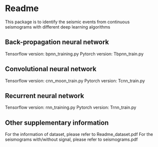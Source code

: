 # Readme

This package is to identify the seismic events from continuous seismograms with different deep learning algorithms

## Back-propagation neural network
Tensorflow version: bpnn_training.py
Pytorch version: Tbpnn_train.py

## Convolutional neural network
Tensorflow version: cnn_moon_train.py
Pytorch version: Tcnn_train.py

## Recurrent neural network
Tensorflow version: rnn_training.py
Pytorch version: Trnn_train.py

## Other supplementary information
For the information of dataset, please refer to Readme_dataset.pdf
For the seismograms with/without signal, please refer to seismograms.pdf
